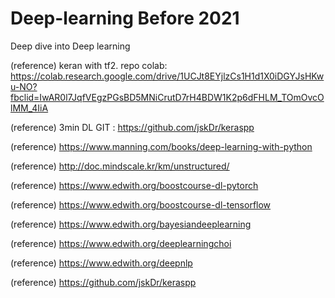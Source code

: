 

# Deep-learning Before 2021
Deep dive into Deep learning

(reference) keran with tf2. repo colab: https://colab.research.google.com/drive/1UCJt8EYjlzCs1H1d1X0iDGYJsHKwu-NO?fbclid=IwAR0l7JqfVEgzPGsBD5MNiCrutD7rH4BDW1K2p6dFHLM_TOmOvcOlMM_4IiA

(reference) 3min DL GIT : https://github.com/jskDr/keraspp

(reference) https://www.manning.com/books/deep-learning-with-python

(reference) http://doc.mindscale.kr/km/unstructured/

(reference) https://www.edwith.org/boostcourse-dl-pytorch

(reference) https://www.edwith.org/boostcourse-dl-tensorflow

(reference) https://www.edwith.org/bayesiandeeplearning

(reference) https://www.edwith.org/deeplearningchoi

(reference) https://www.edwith.org/deepnlp

(reference) https://github.com/jskDr/keraspp
